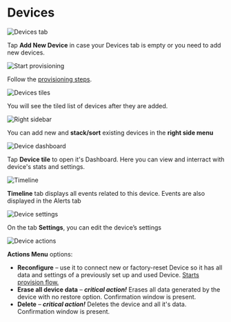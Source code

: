 # Devices

![Devices tab](https://user-images.githubusercontent.com/72790181/119995197-030ca900-bfd6-11eb-9d63-af55d189a5cf.png)

Tap **Add New Device** in case your Devices tab is empty or you need to add new devices.

![Start provisioning](https://user-images.githubusercontent.com/72790181/119669516-cce9f080-be40-11eb-9ff0-d83ff21139a2.png)

Follow the [provisioning steps](add-new-device.md).

![Devices tiles](https://user-images.githubusercontent.com/72790181/119669566-d410fe80-be40-11eb-8163-15dcd1da98d4.png)

You will see the tiled list of devices after they are added.

![Right sidebar](https://user-images.githubusercontent.com/72790181/119669667-e5f2a180-be40-11eb-870a-2435ab0c941d.png)

You can add new and **stack/sort** existing devices in the **right side menu**

![Device dashboard](https://user-images.githubusercontent.com/72790181/119669724-f276fa00-be40-11eb-8188-0b89bfee4382.png)

Tap **Device tile** to open it's Dashboard. Here you can view and interract with device's stats and settings.

![Timeline](https://user-images.githubusercontent.com/72790181/119669742-f7d44480-be40-11eb-8374-9162ffef0960.png)

**Timeline** tab displays all events related to this device. Events are also displayed in the Alerts tab

![Device settings](https://user-images.githubusercontent.com/72790181/119669773-fc98f880-be40-11eb-986e-1e8fa128075d.png)

On the tab **Settings**, you can edit the device’s settings

![Device actions](https://user-images.githubusercontent.com/72790181/119669787-00c51600-be41-11eb-918a-b42ca9ce7219.png)

**Actions Menu** options:

* **Reconfigure** – use it to connect new or factory-reset Device so it has all data and settings of a previously set up and used Device. [Starts provision flow.](add-new-device.md)
* **Erase all device data** – _**critical action!**_  Erases all data generated by the device with no restore option. Confirmation window is present.
* **Delete** – _**critical action!**_  Deletes the device and all it's data. Confirmation window is present.

